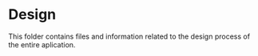 # Design
This folder contains files and information related to the design process of the entire aplication.